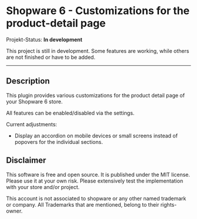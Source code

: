 # Shopware 6 - Customizations for the product-detail page

Projekt-Status: **In development**

This project is still in development. Some features are working, while others are not finished or have to be added.

---

## Description

This plugin provides various customizations for the product detail page of your Shopware 6 store.

All features can be enabled/disabled via the settings.

Current adjustments:

* Display an accordion on mobile devices or small screens instead of popovers for the individual sections.




## Disclaimer

This software is free and open source. It is published under the MIT license. Please use it at your own risk. Please extensively test the implementation with your store and/or project.

This account is not associated to shopware or any other named trademark or company. All Trademarks that are mentioned, belong to their rights-owner.